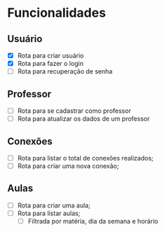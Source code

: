 # Funcionalidades

## Usuário

- [x] Rota para criar usuário
- [x] Rota para fazer o login
- [ ] Rota para recuperação de senha

## Professor

- [ ] Rota para se cadastrar como professor
- [ ] Rota para atualizar os dados de um professor

## Conexões

- [ ] Rota para listar o total de conexões realizados;
- [ ] Rota para criar uma nova conexão;

## Aulas

- [ ] Rota para criar uma aula;
- [ ] Rota para listar aulas;
    - [ ] Filtrada por matéria, dia da semana e horário
